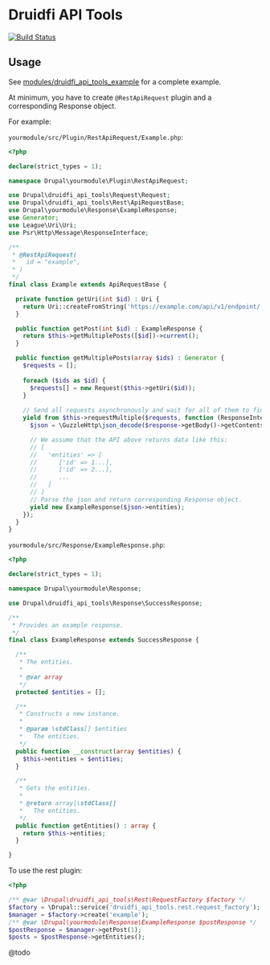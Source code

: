 # Druidfi API Tools

[![Build Status](https://travis-ci.com/druidfi/druidfi_api_tools.svg?token=txWjcLf9KNyHm6qjUdsB&branch=8.x-1.x)](https://travis-ci.com/druidfi/druidfi_api_tools)

## Usage

See [modules/druidfi_api_tools_example](modules/druidfi_api_tools_example) for a complete example.

At minimum, you have to create `@RestApiRequest` plugin and a corresponding Response object. 

For example: 

`yourmodule/src/Plugin/RestApiRequest/Example.php`:

```php
<?php

declare(strict_types = 1);

namespace Drupal\yourmodule\Plugin\RestApiRequest;

use Drupal\druidfi_api_tools\Request\Request;
use Drupal\druidfi_api_tools\Rest\ApiRequestBase;
use Drupal\yourmodule\Response\ExampleResponse;
use Generator;
use League\Uri\Uri;
use Psr\Http\Message\ResponseInterface;

/**
 * @RestApiRequest(
 *   id = "example",
 * )
 */
final class Example extends ApiRequestBase {

  private function getUri(int $id) : Uri {
    return Uri::createFromString('https://example.com/api/v1/endpoint/' . $id);
  }

  public function getPost(int $id) : ExampleResponse {
    return $this->getMultiplePosts([$id])->current();
  }

  public function getMultiplePosts(array $ids) : Generator {
    $requests = [];
    
    foreach ($ids as $id) {
      $requests[] = new Request($this->getUri($id));
    }
    
    // Send all requests asynchronously and wait for all of them to finish.
    yield from $this->requestMultiple($requests, function (ResponseInterface $response) {
      $json = \GuzzleHttp\json_decode($response->getBody()->getContents());

      // We assume that the API above returns data like this:
      // [
      //   'entities' => [
      //      ['id' => 1...],
      //      ['id' => 2...],
      //      ...
      //   ]
      // ]
      // Parse the json and return corresponding Response object.
      yield new ExampleResponse($json->entities);
    });
  }
}

```

`yourmodule/src/Response/ExampleResponse.php`:

```php
<?php

declare(strict_types = 1);

namespace Drupal\yourmodule\Response;

use Drupal\druidfi_api_tools\Response\SuccessResponse;

/**
 * Provides an example response.
 */
final class ExampleResponse extends SuccessResponse {

  /**
   * The entities.
   *
   * @var array
   */
  protected $entities = [];

  /**
   * Constructs a new instance.
   *
   * @param \stdClass[] $entities
   *   The entities.
   */
  public function __construct(array $entities) {
    $this->entities = $entities;
  }

  /**
   * Gets the entities.
   *
   * @return array|\stdClass[]
   *   The entities.
   */
  public function getEntities() : array {
    return $this->entities;
  }

}
```

To use the rest plugin:

```php
<?php

/** @var \Drupal\druidfi_api_tools\Rest\RequestFactory $factory */
$factory = \Drupal::service('druidfi_api_tools.rest.request_factory');
$manager = $factory->create('example');
/** @var \Drupal\yourmodule\Response\ExampleResponse $postResponse */
$postResponse = $manager->getPost(1);
$posts = $postResponse->getEntities();
```

@todo

